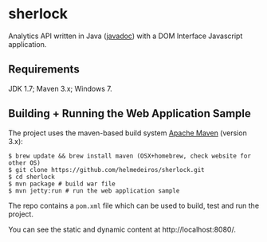 # sherlock

Analytics API written in Java ([javadoc][]) with a DOM Interface Javascript application.


## Requirements

  JDK 1.7; Maven 3.x; Windows 7.

## Building + Running the Web Application Sample

The project uses the maven-based build system [Apache Maven][] (version 3.x):

    $ brew update && brew install maven (OSX+homebrew, check website for other OS)
    $ git clone https://github.com/helmedeiros/sherlock.git
    $ cd sherlock
    $ mvn package # build war file
    $ mvn jetty:run # run the web application sample

The repo contains a `pom.xml` file which can be used to build, test and run the project.

You can see the static and dynamic content at http://localhost:8080/.

[javadoc]: http://helmedeiros.github.com/sherlock/javadoc/1.0/com/br/rbs/api/package-summary.html
[Apache Maven]: http://maven.apache.org/